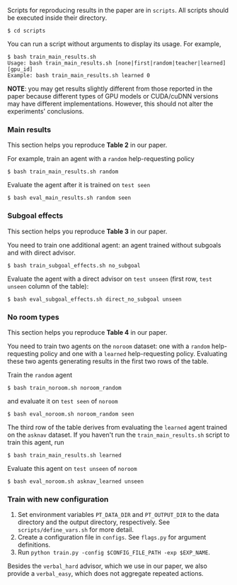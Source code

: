 
Scripts for reproducing results in the paper are in `scripts`. All scripts should be executed inside their directory. 

```
$ cd scripts
```

You can run a script without arguments to display its usage. For example,

```
$ bash train_main_results.sh
Usage: bash train_main_results.sh [none|first|random|teacher|learned] [gpu_id]
Example: bash train_main_results.sh learned 0
```

**NOTE**: you may get results slightly different from those reported in the paper because different types of GPU models or CUDA/cuDNN versions may have different implementations. However, this should not alter the experiments' conclusions.

### Main results

This section helps you reproduce **Table 2** in our paper. 

For example, train an agent with a `random` help-requesting policy

```
$ bash train_main_results.sh random
```

Evaluate the agent after it is trained on `test seen`
```
$ bash eval_main_results.sh random seen
```

### Subgoal effects

This section helps you reproduce **Table 3** in our paper. 

You need to train one additional agent: an agent trained without subgoals and with direct advisor. 

```
$ bash train_subgoal_effects.sh no_subgoal
```

Evaluate the agent with a direct advisor on `test unseen` (first row, `test unseen` column of the table):
```
$ bash eval_subgoal_effects.sh direct_no_subgoal unseen
```

### No room types

This section helps you reproduce **Table 4** in our paper. 

You need to train two agents on the `noroom` dataset: one with a `random` help-requesting policy and one with a `learned` help-requesting policy. Evaluating these two agents generating results in the first two rows of the table. 

Train the `random` agent
```
$ bash train_noroom.sh noroom_random
```

and evaluate it on `test seen` of `noroom`

```
$ bash eval_noroom.sh noroom_random seen
```

The third row of the table derives from evaluating the `learned` agent trained on the `asknav` dataset. If you haven't run the `train_main_results.sh` script to train this agent, run
```
$ bash train_main_results.sh learned
```

Evaluate this agent on `test unseen` of `noroom`
```
$ bash eval_noroom.sh asknav_learned unseen
```

### Train with new configuration

1. Set environment variables `PT_DATA_DIR` and `PT_OUTPUT_DIR` to the data directory and the output directory, respectively. See `scripts/define_vars.sh` for more detail. 
2. Create a configuration file in `configs`. See `flags.py` for argument definitions.
2. Run `python train.py -config $CONFIG_FILE_PATH -exp $EXP_NAME`.

Besides the `verbal_hard` advisor, which we use in our paper, we also provide a `verbal_easy`, which does not aggregate repeated actions. 


